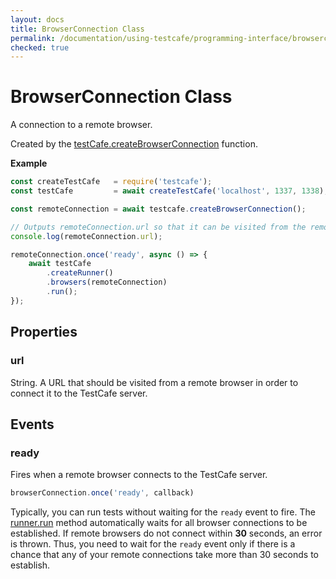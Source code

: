 ```yaml
---
layout: docs
title: BrowserConnection Class
permalink: /documentation/using-testcafe/programming-interface/browserconnection.html
checked: true
---
```

# BrowserConnection Class

A connection to a remote browser.

Created by the [testCafe.createBrowserConnection](testcafe.md#createbrowserconnection) function.

**Example**

```js
const createTestCafe   = require('testcafe');
const testCafe         = await createTestCafe('localhost', 1337, 1338);

const remoteConnection = await testcafe.createBrowserConnection();

// Outputs remoteConnection.url so that it can be visited from the remote browser.
console.log(remoteConnection.url);

remoteConnection.once('ready', async () => {
    await testCafe
        .createRunner()
        .browsers(remoteConnection)
        .run();
});
```

## Properties

### url

String. A URL that should be visited from a remote browser in order to connect it to the TestCafe server.

## Events

### ready

Fires when a remote browser connects to the TestCafe server.

```js
browserConnection.once('ready', callback)
```

Typically, you can run tests without waiting for the `ready` event to fire.
The [runner.run](runner.md#run) method automatically waits for all browser connections to be established.
If remote browsers do not connect within **30** seconds, an error is thrown.
Thus, you need to wait for the `ready` event only if there is a chance that any of your remote connections
take more than 30 seconds to establish.